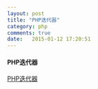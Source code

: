 ```yaml
---
layout: post
title: "PHP迭代器"
category: php
comments: true
date:   2015-01-12 17:20:51
---
```


#### PHP迭代器

[PHP迭代器](http://www.nowamagic.net/librarys/veda/detail/2161)

